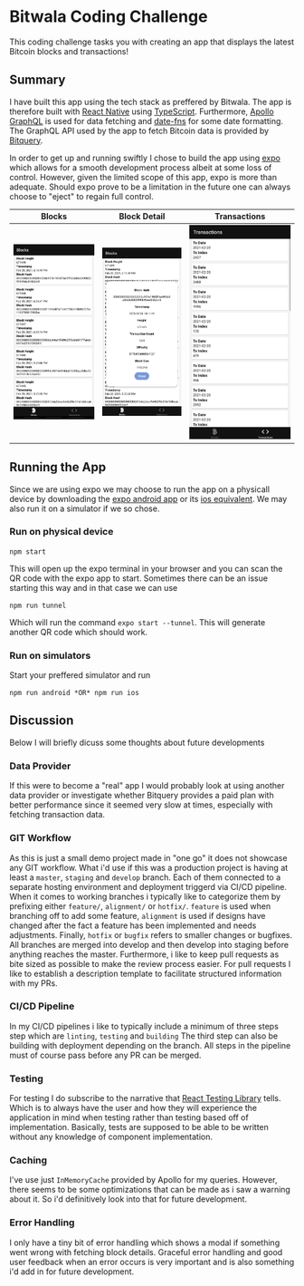 # Bitwala Coding Challenge

This coding challenge tasks you with creating an app that displays the latest Bitcoin blocks and transactions!

## Summary

I have built this app using the tech stack as preffered by Bitwala. The app is therefore built with [React Native](https://reactnative.dev/) using [TypeScript](https://www.typescriptlang.org/). Furthermore, [Apollo GraphQL](https://www.apollographql.com/) is used for data fetching and [date-fns](https://date-fns.org/) for some date formatting. The GraphQL API used by the app to fetch Bitcoin data is provided by [Bitquery](https://graphql.bitquery.io/).

In order to get up and running swiftly I chose to build the app using [expo](https://expo.io/) which allows for a smooth development process albeit at some loss of control. However, given the limited scope of this app, expo is more than adequate. Should expo prove to be a limitation in the future one can always choose to "eject" to regain full control.

| Blocks                                       | Block Detail                                             | Transactions                                             |
| -------------------------------------------- | -------------------------------------------------------- | -------------------------------------------------------- |
| ![Blocks](screenshot1.jpg?raw=true "Blocks") | ![Block Detail](screenshot2.jpg?raw=true "Block Detail") | ![transactions](screenshot3.jpg?raw=true "transactions") |

## Running the App

Since we are using expo we may choose to run the app on a physicall device by downloading the [expo android app](https://play.google.com/store/apps/details?id=host.exp.exponent&hl=en_US&gl=US) or its [ios equivalent](https://apps.apple.com/us/app/expo-go/id982107779). We may also run it on a simulator if we so chose.

### Run on physical device

```
npm start
```

This will open up the expo terminal in your browser and you can scan the QR code with the expo app to start. Sometimes there can be an issue starting this way and in that case we can use

```
npm run tunnel
```

Which will run the command `expo start --tunnel`. This will generate another QR code which should work.

### Run on simulators

Start your preffered simulator and run

```
npm run android *OR* npm run ios
```

## Discussion

Below I will briefly dicuss some thoughts about future developments

### Data Provider

If this were to become a "real" app I would probably look at using another data provider or investigate whether Bitquery provides a paid plan with better performance since it seemed very slow at times, especially with fetching transaction data.

### GIT Workflow

As this is just a small demo project made in "one go" it does not showcase any GIT workflow. What i'd use if this was a production project is having at least a `master`, `staging` and `develop` branch. Each of them connected to a separate hosting environment and deployment triggerd via CI/CD pipeline. When it comes to working branches i typically like to categorize them by prefixing either `feature/`, `alignment/` or `hotfix/`. `feature` is used when branching off to add some feature, `alignment` is used if designs have changed after the fact a feature has been implemented and needs adjustments. Finally, `hotfix` or `bugfix` refers to smaller changes or bugfixes. All branches are merged into develop and then develop into staging before anything reaches the master. Furthermore, i like to keep pull requests as bite sized as possible to make the review process easier. For pull requests I like to establish a description template to facilitate structured information with my PRs.

### CI/CD Pipeline

In my CI/CD pipelines i like to typically include a minimum of three steps step which are `linting`, `testing` and `building` The third step can also be building with deployment depending on the branch. All steps in the pipeline must of course pass before any PR can be merged.

### Testing

For testing I do subscribe to the narrative that [React Testing Library](https://testing-library.com/) tells. Which is to always have the user and how they will experience the application in mind when testing rather than testing based off of implementation. Basically, tests are supposed to be able to be written without any knowledge of component implementation.

### Caching

I've use just `InMemoryCache` provided by Apollo for my queries. However, there seems to be some optimizations that can be made as i saw a warning about it. So i'd definitively look into that for future development.

### Error Handling

I only have a tiny bit of error handling which shows a modal if something went wrong with fetching block details. Graceful error handling and good user feedback when an error occurs is very important and is also something i'd add in for future development.
